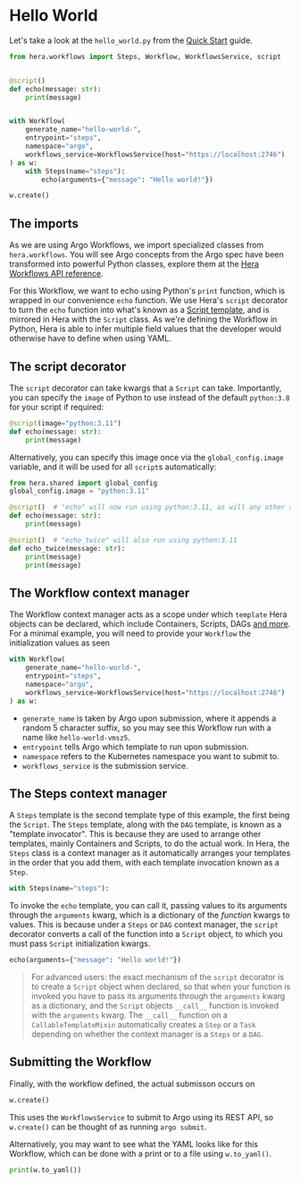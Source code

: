 # Hello World

Let's take a look at the `hello_world.py` from the [Quick Start](../quick-start.md) guide.

```py
from hera.workflows import Steps, Workflow, WorkflowsService, script


@script()
def echo(message: str):
    print(message)


with Workflow(
    generate_name="hello-world-",
    entrypoint="steps",
    namespace="argo",
    workflows_service=WorkflowsService(host="https://localhost:2746")
) as w:
    with Steps(name="steps"):
        echo(arguments={"message": "Hello world!"})

w.create()
```

## The imports

As we are using Argo Workflows, we import specialized classes from `hera.workflows`. You will see Argo concepts from the
Argo spec have been transformed into powerful Python classes, explore them at the
[Hera Workflows API reference](../../api/workflows/hera.md).

For this Workflow, we want to echo using Python's `print` function, which is wrapped in our convenience `echo` function.
We use Hera's `script` decorator to turn the `echo` function into what's known as a
[Script template](https://argoproj.github.io/argo-workflows/workflow-concepts/#script), and is mirrored in Hera with the
`Script` class. As we're defining the Workflow in Python, Hera is able to infer multiple field values that the developer
would otherwise have to define when using YAML.

## The script decorator

The `script` decorator can take kwargs that a `Script` can take. Importantly, you can specify the `image` of Python
to use instead of the default `python:3.8` for your script if required:

```py
@script(image="python:3.11")
def echo(message: str):
    print(message)
```

Alternatively, you can specify this image once via the `global_config.image` variable, and it will be used for all
`script`s automatically:

```py
from hera.shared import global_config
global_config.image = "python:3.11"

@script()  # "echo" will now run using python:3.11, as will any other scripts you define
def echo(message: str):
    print(message)

@script()  # "echo_twice" will also run using python:3.11
def echo_twice(message: str):
    print(message)
    print(message)
```

## The Workflow context manager

The Workflow context manager acts as a scope under which `template` Hera objects can be declared, which include
Containers, Scripts, DAGs [and more](https://argoproj.github.io/argo-workflows/workflow-concepts/#template-types). For a
minimal example, you will need to provide your `Workflow` the initialization values as seen

```py
with Workflow(
    generate_name="hello-world-",
    entrypoint="steps",
    namespace="argo",
    workflows_service=WorkflowsService(host="https://localhost:2746")
) as w:
```

* `generate_name` is taken by Argo upon submission, where it appends a random 5 character suffix, so you may see this
  Workflow run with a name like `hello-world-vmsz5`.
* `entrypoint` tells Argo which template to run upon submission.
* `namespace` refers to the Kubernetes namespace you want to submit to.
* `workflows_service` is the submission service.

## The Steps context manager

A `Steps` template is the second template type of this example, the first being the `Script`. The `Steps` template,
along with the `DAG` template, is known as a "template invocator". This is because they are used to arrange other
templates, mainly Containers and Scripts, to do the actual work. In Hera, the `Steps` class is a context manager as it
automatically arranges your templates in the order that you add them, with each template invocation known as a `Step`.

```py
with Steps(name="steps"):
```

To invoke the `echo` template, you can call it, passing values to its arguments through the `arguments` kwarg, which is
a dictionary of the _function_ kwargs to values. This is because under a `Steps` or `DAG` context manager, the `script`
decorator converts a call of the function into a `Script` object, to which you must pass `Script` initialization kwargs.

```py
echo(arguments={"message": "Hello world!"})
```

> For advanced users: the exact mechanism of the `script` decorator is to create a `Script` object when declared, so
> that when your function is invoked you have to pass its arguments through the `arguments` kwarg as a dictionary, and
> the `Script` objects `__call__` function is invoked with the `arguments` kwarg. The `__call__` function on a
> `CallableTemplateMixin` automatically creates a `Step` or a `Task` depending on whether the context manager is a
> `Steps` or a `DAG`.

## Submitting the Workflow

Finally, with the workflow defined, the actual submisson occurs on

```py
w.create()
```

This uses the `WorkflowsService` to submit to Argo using its REST API, so `w.create()` can be thought of as running
`argo submit`.

Alternatively, you may want to see what the YAML looks like for this Workflow, which can be done with a print or to a
file using `w.to_yaml()`.

```py
print(w.to_yaml())
```
